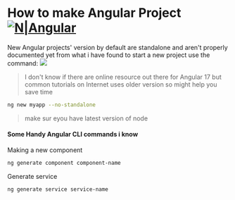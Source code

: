 # How to make Angular Project [![N|Angular](https://img.shields.io/badge/angular-0077B5?style=for-the-badge&logo=angular&logoColor=white&color=EF1111)](https://angular.io)

New Angular projects' version by default are standalone and aren't properly documented yet from what i have found to start a new project use the command:
<img src="https://img.shields.io/badge/LinkedIn-0077B5?style=for-the-badge&logo=linkedin&logoColor=white" target="_blank" />

> I don't know if there are online resource out there for Angular 17 but common tutorials on Internet uses older version so might help you save time

```sh
ng new myapp --no-standalone
```

> make sur eyou have latest version of node

#### Some Handy Angular CLI commands i know

Making a new component

```sh
ng generate component component-name
```

Generate service

```sh
ng generate service service-name
```
